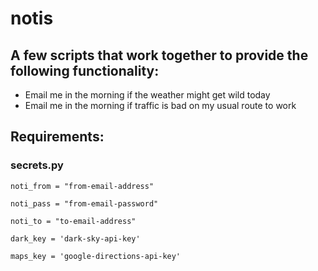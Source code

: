 # notis

## A few scripts that work together to provide the following functionality:

* Email me in the morning if the weather might get wild today
* Email me in the morning if traffic is bad on my usual route to work

## Requirements:

### secrets.py
```
noti_from = "from-email-address"

noti_pass = "from-email-password"

noti_to = "to-email-address"

dark_key = 'dark-sky-api-key'

maps_key = 'google-directions-api-key'
```